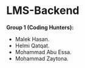# LMS-Backend

**Group 1 (Coding Hunters):**
- Malek Hasan.
- Helmi Qatqat.
- Mohammad Abu Essa.
- Mohammad Zaytona.